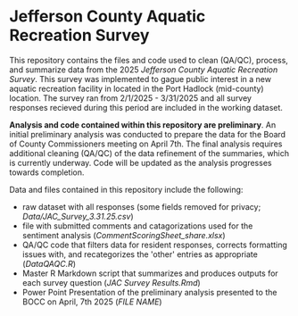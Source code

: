 # Jefferson County Aquatic Recreation Survey
This repository contains the files and code used to clean (QA/QC), process, and summarize data from the 2025 *Jefferson County Aquatic Recreation Survey*. This survey was implemented to gague public interest in a new aquatic recreation facility in located in the Port Hadlock (mid-county) location. The survey ran from 2/1/2025 - 3/31/2025 and all survey responses recieved during this period are included in the working dataset. 

**Analysis and code contained within this repository are preliminary**. 
An initial preliminary analysis was conducted to prepare the data for the Board of County Commissioners meeting on April 7th. The final analysis requires additional cleaning (QA/QC) of the data refinement of the summaries, which is currently underway. Code will be updated as the analysis progresses towards completion.  

Data and files contained in this repository include the following:
+ raw dataset with all responses (some fields removed for privacy; *Data/JAC_Survey_3.31.25.csv*)
+ file with submitted comments and catagorizations used for the sentiment analysis (*CommentScoringSheet_share.xlsx*)
+ QA/QC code that filters data for resident responses, corrects formatting issues with, and recategorizes the 'other' entries as appropriate (*DataQAQC.R*)
+ Master R Markdown script that summarizes and produces outputs for each survey question (*JAC Survey Results.Rmd*)
+ Power Point Presentation of the preliminary analysis presented to the BOCC on April, 7th 2025 (*FILE NAME*)
  
  
